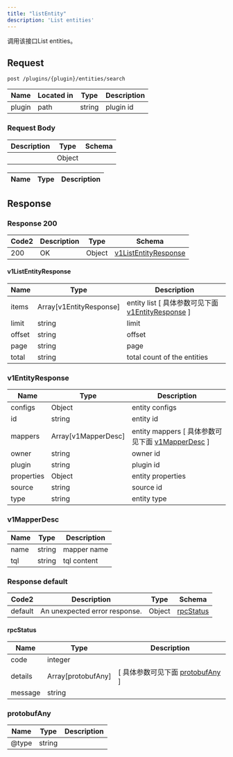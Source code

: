 ```yaml
---
title: "listEntity"
description: 'List entities'
---
```



调用该接口List entities。

## Request

```
post /plugins/{plugin}/entities/search
```

| Name | Located in | Type | Description | 
| ---- | ---------- | ----------- | ----------- | 
| plugin | path | string | plugin id |  

### Request Body

| Description | Type | Schema |
| ----------- | ------ | ------ |
|  | Object | [](#) |

####  

| Name | Type | Description | 
| ---- | ---- | ----------- |  

## Response

### Response  200

| Code2 | Description | Type | Schema |
| ---- | ----------- | ------ | ------ |
| 200 | OK | Object | [v1ListEntityResponse](#v1ListEntityResponse) |

#### v1ListEntityResponse

| Name | Type | Description | 
| ---- | ---- | ----------- |         
| items | Array[v1EntityResponse] | entity list [ 具体参数可见下面 [v1EntityResponse](#v1EntityResponse) ] |       
| limit | string | limit |      
| offset | string | offset |      
| page | string | page |      
| total | string | total count of the entities |   

### v1EntityResponse

| Name | Type | Description | 
| ---- | ---- | ----------- |    
| configs | Object | entity configs   |      
| id | string | entity id |          
| mappers | Array[v1MapperDesc] | entity mappers [ 具体参数可见下面 [v1MapperDesc](#v1MapperDesc) ] |       
| owner | string | owner id |      
| plugin | string | plugin id |     
| properties | Object | entity properties   |      
| source | string | source id |      
| type | string | entity type |   

### v1MapperDesc

| Name | Type | Description | 
| ---- | ---- | ----------- |     
| name | string | mapper name |      
| tql | string | tql content |   

### Response  default

| Code2 | Description | Type | Schema |
| ---- | ----------- | ------ | ------ |
| default | An unexpected error response. | Object | [rpcStatus](#rpcStatus) |

#### rpcStatus

| Name | Type | Description | 
| ---- | ---- | ----------- |     
| code | integer |  |          
| details | Array[protobufAny] |  [ 具体参数可见下面 [protobufAny](#protobufAny) ] |       
| message | string |  |   

### protobufAny

| Name | Type | Description | 
| ---- | ---- | ----------- |     
| @type | string |  |   


  
     
 
 


          
     
   
     
 
 


 


